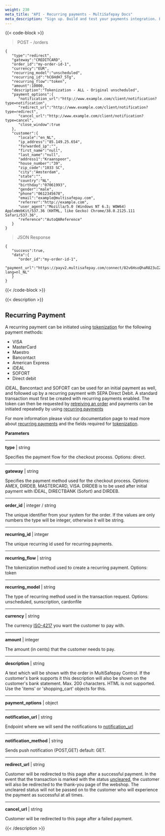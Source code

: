 ```yaml
---
weight: 230
meta_title: "API - Recurring payments - MultiSafepay Docs"
meta_description: "Sign up. Build and test your payments integration. Explore our products and services. Use our API Reference, SDKs, and wrappers. Get support."
---
```


{{< code-block >}}
>  POST - /orders

```shell
{
   "type":"redirect",
   "gateway":"CREDITCARD",
   "order_id":"my-order-id-1",
   "currency":"EUR",
   "recurring_model":"unscheduled",
   "recurring_id":"hC6HdH7_5Tg",
   "recurring_flow":"token",
   "amount":10000,
   "description":"Tokenization - ALL - Original unscheduled",
   "payment_options":{
      "notification_url":"http://www.example.com/client/notification?type=notification",
      "redirect_url":"http://www.example.com/client/notification?type=redirect",
      "cancel_url":"http://www.example.com/client/notification?type=cancel",
      "close_window":true
   },
   "customer":{
      "locale":"en_NL",
      "ip_address":"85.149.25.654",
      "forwarded_ip":"",
      "first_name":"null",
      "last_name":"null",
      "address1":"Kraanspoor",
      "house_number":"39",
      "zip_code":"1033 SC",
      "city":"Amsterdam",
      "state":"",
      "country":"NL",
      "birthday":"07061993",
      "gender":"male",
      "phone":"0612345678",
      "email":"example@multisafepay.com",
      "referrer":"http://example.com",
      "user_agent":"Mozilla/5.0 (Windows NT 6.3; WOW64) AppleWebKit/537.36 (KHTML, like Gecko) Chrome/38.0.2125.111 Safari/537.36",
      "reference":"AutoQAReference"
   }
}
```

> JSON Response

```shell
{
   "success":true,
   "data":{
      "order_id":"my-order-id-1",
      "payment_url":"https://payv2.multisafepay.com/connect/82v6HsoQhaR823uIZ7hexDMwQyielzLrdox/?lang=nl_NL"
   }
}
```

{{< /code-block >}}

{{< description >}}
## Recurring Payment

A recurring payment can be initiated using [tokenization](/tokenization/tokenization-api-level/) for the following payment methods:

* VISA
* MasterCard
* Maestro
* Bancontact
* American Express
* iDEAL
* SOFORT
* Direct debit

iDEAL, Bancontact and SOFORT can be used for an initial payment as well, and followed up by a recurring payment with SEPA Direct Debit. A standard transaction must first be created with recurring payments enabled. The token can then be requested by [retreiving an order](https://docs.multisafepay.com/api/#retrieve-an-order) and payments can be initiated repeatedly by using [recurring payments](/tools/recurring-payments)

For more information please visit our documentation page to read more about [recurring payments](/tools/recurring-payments) and the fields required for [tokenization](/tokenization/tokenization-api-level/).

**Parameters**

----------------

__type__ | string

Specifies the payment flow for the checkout process. Options: direct.

----------------
__gateway__ | string

Specifies the payment method used for the checkout process. Options: AMEX, DIRDEB, MASTERCARD, VISA. DIRDEB is to be used after initial payment with IDEAL, DIRECTBANK (Sofort) and DIRDEB. 

----------------
__order_id__ | integer / string

The unique identifier from your system for the order. If the values are only numbers the type will be integer, otherwise it will be string.

----------------
__recurring_id__ | integer

The unique recurring id used for recurring payments.

----------------
__recurring_flow__ | string

The tokenization method used to create a recurring payment. Options: token

----------------

__recurring_model__ | string

The type of recurring method used in the transaction request. Options: unscheduled, sunscription, cardonfile

----------------

__currency__ | string

The currency [ISO-4217](https://www.iso.org/iso-4217-currency-codes.html) you want the customer to pay with. 

----------------
__amount__ | integer

The amount (in cents) that the customer needs to pay.

----------------
__description__ | string

A text which will be shown with the order in MultiSafepay Control. If the customer's bank supports it this description will also be shown on the customer's bank statement. Max. 200 characters. HTML is not supported. Use the 'items' or 'shopping_cart' objects for this.

----------------
__payment_options__ | object

----------------
__notification_url__ | string

Endpoint where we will send the notifications to [notification_url](/faq/api/how-does-the-notification-url-work)

----------------
__notification_method__ | string

Sends push notification (POST,GET) default: GET.

----------------
__redirect_url__ | string

Customer will be redirected to this page after a successful payment. In the event that the transaction is marked with the status [uncleared](/faq/general/multisafepay-glossary/#uncleared), the customer will also be redirected to the thank-you page of the webshop. The uncleared status will not be passed on to the customer who will experience the payment as successful at all times.

----------------
__cancel_url__ | string

Customer will be redirected to this page after a failed payment.


{{< /description >}}
